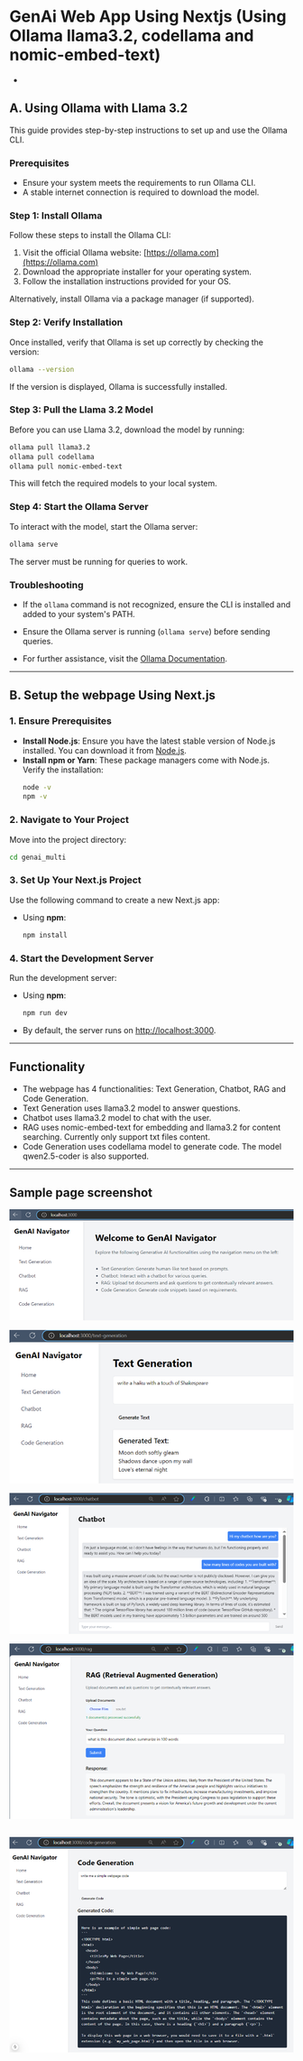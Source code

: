# GenAi Web App Using Nextjs (Using Ollama llama3.2, codellama and nomic-embed-text)
- 
## A. Using Ollama with Llama 3.2

This guide provides step-by-step instructions to set up and use the Ollama CLI.
### Prerequisites

- Ensure your system meets the requirements to run Ollama CLI.
- A stable internet connection is required to download the model.

### Step 1: Install Ollama
Follow these steps to install the Ollama CLI:

1. Visit the official Ollama website: [https://ollama.com](https://ollama.com)
2. Download the appropriate installer for your operating system.
3. Follow the installation instructions provided for your OS.

Alternatively, install Ollama via a package manager (if supported).

### Step 2: Verify Installation
Once installed, verify that Ollama is set up correctly by checking the version:

```bash
ollama --version
```

If the version is displayed, Ollama is successfully installed.

### Step 3: Pull the Llama 3.2 Model
Before you can use Llama 3.2, download the model by running:

```bash
ollama pull llama3.2
ollama pull codellama
ollama pull nomic-embed-text
```

This will fetch the required models to your local system.

### Step 4: Start the Ollama Server
To interact with the model, start the Ollama server:

```bash
ollama serve
```

The server must be running for queries to work.

### Troubleshooting
- If the `ollama` command is not recognized, ensure the CLI is installed and added to your system's PATH.
- Ensure the Ollama server is running (`ollama serve`) before sending queries.

- For further assistance, visit the [Ollama Documentation](https://ollama.com/docs).
---

## B. Setup the webpage Using Next.js
### 1. Ensure Prerequisites

- **Install Node.js**: Ensure you have the latest stable version of Node.js installed. You can download it from [Node.js](https://nodejs.org).
- **Install npm or Yarn**: These package managers come with Node.js. Verify the installation:
  ```bash
  node -v
  npm -v
  ```
### 2. Navigate to Your Project

Move into the project directory:
```bash
cd genai_multi
```
### 3. Set Up Your Next.js Project

Use the following command to create a new Next.js app:

- Using **npm**:
  ```bash
  npm install
  ```
### 4. Start the Development Server

Run the development server:

- Using **npm**:
  ```bash
  npm run dev
  ```

- By default, the server runs on [http://localhost:3000](http://localhost:3000).
---
## Functionality
- The webpage has 4 functionalities: Text Generation, Chatbot, RAG and Code Generation.
- Text Generation uses llama3.2 model to answer questions.
- Chatbot uses llama3.2 model to chat with the user.
- RAG uses nomic-embed-text for embedding and llama3.2 for content searching. Currently only support txt files content.
- Code Generation uses codellama model to generate code. The model qwen2.5-coder is also supported.
---
## Sample page screenshot
![Landing Page](./public/sample_pg_landing.png)

![Text Generation](./public/sample_pg_text_gen.png)

![Chatbot](./public/sample_pg_chat.png)

![RAG](./public/sample_pg_rag.png)

![Code Generation](./public/sample_pg_code_gen.png)
---